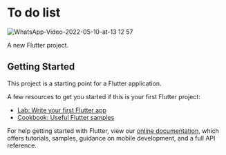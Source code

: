 # To do list

![WhatsApp-Video-2022-05-10-at-13 12 57](https://user-images.githubusercontent.com/58240821/167674929-1958ead3-ec0c-4d86-9b9e-80c9de9c7b5f.gif)

A new Flutter project.

## Getting Started

This project is a starting point for a Flutter application.

A few resources to get you started if this is your first Flutter project:

- [Lab: Write your first Flutter app](https://flutter.dev/docs/get-started/codelab)
- [Cookbook: Useful Flutter samples](https://flutter.dev/docs/cookbook)

For help getting started with Flutter, view our
[online documentation](https://flutter.dev/docs), which offers tutorials,
samples, guidance on mobile development, and a full API reference.
